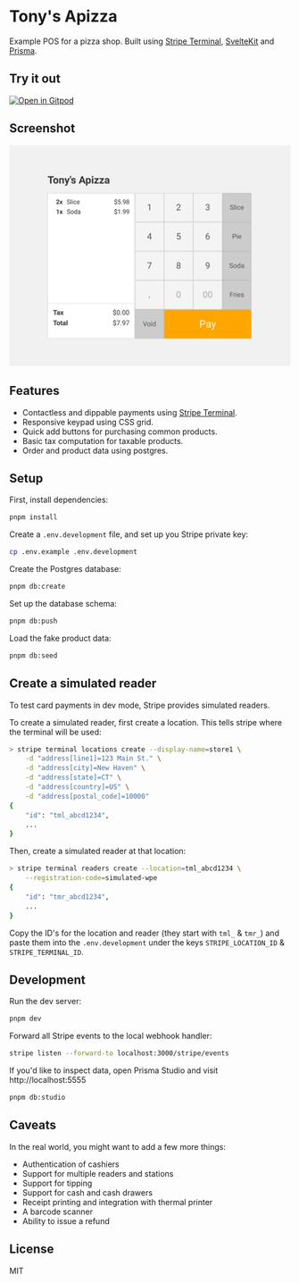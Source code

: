 # Tony's Apizza

Example POS for a pizza shop. Built using [Stripe Terminal](https://stripe.com/terminal), [SvelteKit](https://kit.svelte.dev) and [Prisma](https://prisma.io).

## Try it out

[![Open in Gitpod](https://gitpod.io/button/open-in-gitpod.svg)](https://gitpod.io/#https://github.com/joshnuss/tonys-apizza/tree/gitpod)

## Screenshot

![screenshot](/screenshot.jpg)

## Features

- Contactless and dippable payments using [Stripe Terminal](https://stripe.com/terminal).
- Responsive keypad using CSS grid.
- Quick add buttons for purchasing common products.
- Basic tax computation for taxable products.
- Order and product data using postgres.

## Setup

First, install dependencies:

```bash
pnpm install
```

Create a `.env.development` file, and set up you Stripe private key:

```bash
cp .env.example .env.development
```

Create the Postgres database:

```bash
pnpm db:create
```

Set up the database schema:

```bash
pnpm db:push
```

Load the fake product data:

```bash
pnpm db:seed
```

## Create a simulated reader

To test card payments in dev mode, Stripe provides simulated readers.

To create a simulated reader, first create a location. This tells stripe where the terminal will be used:

```bash
> stripe terminal locations create --display-name=store1 \
    -d "address[line1]=123 Main St." \
    -d "address[city]=New Haven" \
    -d "address[state]=CT" \
    -d "address[country]=US" \
    -d "address[postal_code]=10000"
{
    "id": "tml_abcd1234",
    ...
}
```

Then, create a simulated reader at that location:

```bash
> stripe terminal readers create --location=tml_abcd1234 \
    --registration-code=simulated-wpe
{
    "id": "tmr_abcd1234",
    ...
}
```

Copy the ID's for the location and reader (they start with `tml_` & `tmr_`) and paste them into the `.env.development` under the keys `STRIPE_LOCATION_ID` & `STRIPE_TERMINAL_ID`.

## Development

Run the dev server:

```bash
pnpm dev
```

Forward all Stripe events to the local webhook handler:

```bash
stripe listen --forward-to localhost:3000/stripe/events
```

If you'd like to inspect data, open Prisma Studio and visit http://localhost:5555

```bash
pnpm db:studio
```

## Caveats

In the real world, you might want to add a few more things:

- Authentication of cashiers
- Support for multiple readers and stations
- Support for tipping
- Support for cash and cash drawers
- Receipt printing and integration with thermal printer
- A barcode scanner
- Ability to issue a refund

## License

MIT
